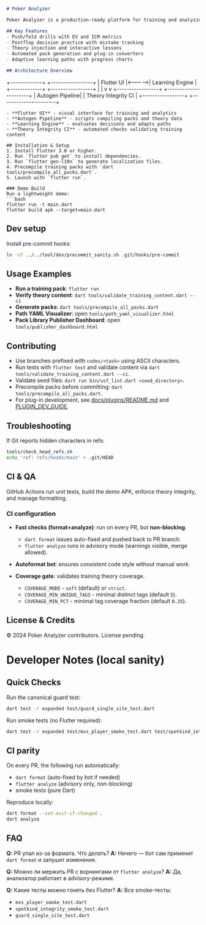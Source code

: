 ```markdown
# Poker Analyzer

Poker Analyzer is a production-ready platform for training and analyzing tournament poker decisions.

## Key Features
- Push/fold drills with EV and ICM metrics
- Postflop decision practice with mistake tracking
- Theory injection and interactive lessons
- Automated pack generation and plug-in converters
- Adaptive learning paths with progress charts

## Architecture Overview 
```

+-------------+       +-----------------+
\| Flutter UI  |<----->| Learning Engine |
+-------------+       +-----------------+
\|                      |
v                      v
+-----------------+    +----------------------+
\| Autogen Pipeline|    | Theory Integrity CI  |
+-----------------+    +----------------------+

````
- **Flutter UI** - visual interface for training and analytics  
- **Autogen Pipeline** - scripts compiling packs and theory data  
- **Learning Engine** - evaluates decisions and adapts paths  
- **Theory Integrity CI** - automated checks validating training content

## Installation & Setup
1. Install Flutter 3.0 or higher.
2. Run `flutter pub get` to install dependencies.
3. Run `flutter gen-l10n` to generate localization files.
4. Precompile training packs with `dart tools/precompile_all_packs.dart`.
5. Launch with `flutter run`.

### Demo Build
Run a lightweight demo:
```bash
flutter run -t main.dart
flutter build apk --target=main.dart
````

## Dev setup

Install pre-commit hooks:

```bash
ln -sf ../../tool/dev/precommit_sanity.sh .git/hooks/pre-commit
```

## Usage Examples

* **Run a training pack**: `flutter run`
* **Verify theory content**: `dart tools/validate_training_content.dart --ci`
* **Generate packs**: `dart tools/precompile_all_packs.dart`
* **Path YAML Visualizer**: open `tools/path_yaml_visualizer.html`
* **Pack Library Publisher Dashboard**: open `tools/publisher_dashboard.html`

## Contributing

* Use branches prefixed with `codex/<task>` using ASCII characters.
* Run tests with `flutter test` and validate content via `dart tools/validate_training_content.dart --ci`.
* Validate seed files: `dart run bin/usf_lint.dart <seed_directory>`.
* Precompile packs before committing: `dart tools/precompile_all_packs.dart`.
* For plug-in development, see [docs/plugins/README.md](docs/plugins/README.md) and [PLUGIN\_DEV\_GUIDE](docs/plugins/PLUGIN_DEV_GUIDE.md).

## Troubleshooting

If Git reports hidden characters in refs:

```bash
tools/check_head_refs.sh
echo 'ref: refs/heads/main' > .git/HEAD
```

## CI & QA

GitHub Actions run unit tests, build the demo APK, enforce theory integrity, and manage formatting.

### CI configuration

* **Fast checks (format+analyze)**: run on every PR, but **non-blocking**.

  * `dart format` issues auto-fixed and pushed back to PR branch.
  * `flutter analyze` runs in advisory mode (warnings visible, merge allowed).
* **Autoformat bot**: ensures consistent code style without manual work.
* **Coverage gate**: validates training theory coverage.

  * `COVERAGE_MODE` - `soft` (default) or `strict`.
  * `COVERAGE_MIN_UNIQUE_TAGS` - minimal distinct tags (default `5`).
  * `COVERAGE_MIN_PCT` - minimal tag coverage fraction (default `0.35`).

## License & Credits

© 2024 Poker Analyzer contributors. License pending.

# Developer Notes (local sanity)

## Quick Checks

Run the canonical guard test:

```bash
dart test -r expanded test/guard_single_site_test.dart
```

Run smoke tests (no Flutter required):

```bash
dart test -r expanded test/mvs_player_smoke_test.dart test/spotkind_integrity_smoke_test.dart
```

## CI parity

On every PR, the following run automatically:

* `dart format` (auto-fixed by bot if needed)
* `flutter analyze` (advisory only, non-blocking)
* smoke tests (pure Dart)

Reproduce locally:

```bash
dart format --set-exit-if-changed .
dart analyze
```

## FAQ

**Q:** PR упал из-за формата. Что делать?
**A:** Ничего — бот сам применит `dart format` и запушит изменения.

**Q:** Можно ли мержить PR с ворнингами от `flutter analyze`?
**A:** Да, анализатор работает в advisory-режиме.

**Q:** Какие тесты можно гонять без Flutter?
**A:** Все smoke-тесты:

* `mvs_player_smoke_test.dart`
* `spotkind_integrity_smoke_test.dart`
* `guard_single_site_test.dart`
